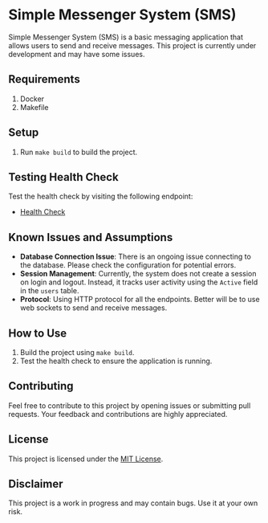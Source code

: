 # Simple Messenger System (SMS)

Simple Messenger System (SMS) is a basic messaging application that allows users to send and receive messages. This project is currently under development and may have some issues.

## Requirements
1. Docker
2. Makefile

## Setup
1. Run `make build` to build the project.

## Testing Health Check
Test the health check by visiting the following endpoint:
- [Health Check](http://0.0.0.0:8080/health)

## Known Issues and Assumptions
- **Database Connection Issue**: There is an ongoing issue connecting to the database. Please check the configuration for potential errors.
- **Session Management**: Currently, the system does not create a session on login and logout. Instead, it tracks user activity using the `Active` field in the `users` table.
- **Protocol**: Using HTTP protocol for all the endpoints. Better will be to use web sockets to send and receive messages. 

## How to Use
1. Build the project using `make build`.
2. Test the health check to ensure the application is running.

## Contributing
Feel free to contribute to this project by opening issues or submitting pull requests. Your feedback and contributions are highly appreciated.

## License
This project is licensed under the [MIT License](LICENSE).

## Disclaimer
This project is a work in progress and may contain bugs. Use it at your own risk.